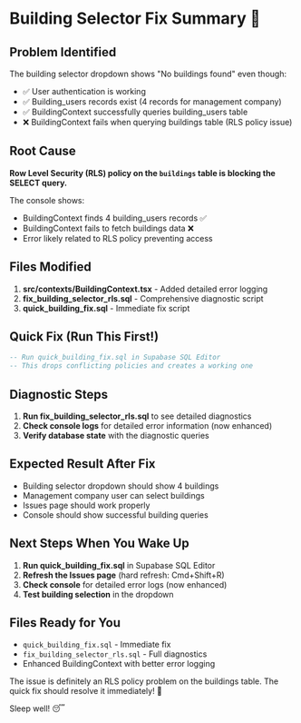 # Building Selector Fix Summary 🌙

## Problem Identified
The building selector dropdown shows "No buildings found" even though:
- ✅ User authentication is working
- ✅ Building_users records exist (4 records for management company)
- ✅ BuildingContext successfully queries building_users table
- ❌ BuildingContext fails when querying buildings table (RLS policy issue)

## Root Cause
**Row Level Security (RLS) policy on the `buildings` table is blocking the SELECT query.**

The console shows:
- BuildingContext finds 4 building_users records ✅
- BuildingContext fails to fetch buildings data ❌
- Error likely related to RLS policy preventing access

## Files Modified
1. **src/contexts/BuildingContext.tsx** - Added detailed error logging
2. **fix_building_selector_rls.sql** - Comprehensive diagnostic script
3. **quick_building_fix.sql** - Immediate fix script

## Quick Fix (Run This First!)
```sql
-- Run quick_building_fix.sql in Supabase SQL Editor
-- This drops conflicting policies and creates a working one
```

## Diagnostic Steps
1. **Run fix_building_selector_rls.sql** to see detailed diagnostics
2. **Check console logs** for detailed error information (now enhanced)
3. **Verify database state** with the diagnostic queries

## Expected Result After Fix
- Building selector dropdown should show 4 buildings
- Management company user can select buildings
- Issues page should work properly
- Console should show successful building queries

## Next Steps When You Wake Up
1. **Run quick_building_fix.sql** in Supabase SQL Editor
2. **Refresh the Issues page** (hard refresh: Cmd+Shift+R)
3. **Check console** for detailed error logs (now enhanced)
4. **Test building selection** in the dropdown

## Files Ready for You
- `quick_building_fix.sql` - Immediate fix
- `fix_building_selector_rls.sql` - Full diagnostics
- Enhanced BuildingContext with better error logging

The issue is definitely an RLS policy problem on the buildings table. The quick fix should resolve it immediately! 🚀

Sleep well! 😴
